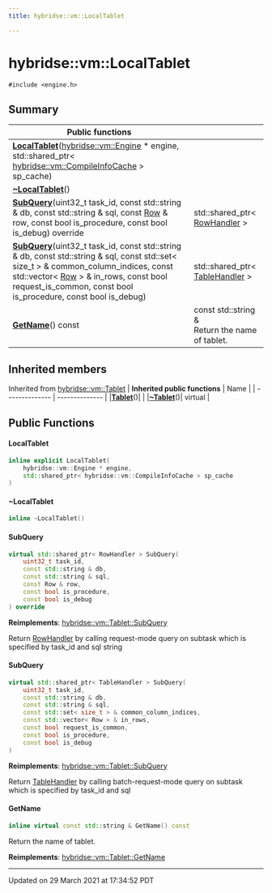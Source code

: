 ```yaml
---
title: hybridse::vm::LocalTablet

---
```

# hybridse::vm::LocalTablet



`#include <engine.h>`

## Summary


|  Public functions|            |
| -------------- | -------------- |
|**[LocalTablet](/hybridse/usage/api/c++/Classes/classhybridse_1_1vm_1_1_local_tablet.md#function-localtablet)**([hybridse::vm::Engine](/hybridse/usage/api/c++/Classes/classhybridse_1_1vm_1_1_engine.md) * engine, std::shared_ptr< [hybridse::vm::CompileInfoCache](/hybridse/usage/api/c++/Classes/classhybridse_1_1vm_1_1_compile_info_cache.md) > sp_cache)|  |
|**[~LocalTablet](/hybridse/usage/api/c++/Classes/classhybridse_1_1vm_1_1_local_tablet.md#function-~localtablet)**()|  |
|**[SubQuery](/hybridse/usage/api/c++/Classes/classhybridse_1_1vm_1_1_local_tablet.md#function-subquery)**(uint32_t task_id, const std::string & db, const std::string & sql, const [Row](/hybridse/usage/api/c++/Classes/classhybridse_1_1codec_1_1_row.md) & row, const bool is_procedure, const bool is_debug) override| std::shared_ptr< [RowHandler](/hybridse/usage/api/c++/Classes/classhybridse_1_1vm_1_1_row_handler.md) >  |
|**[SubQuery](/hybridse/usage/api/c++/Classes/classhybridse_1_1vm_1_1_local_tablet.md#function-subquery)**(uint32_t task_id, const std::string & db, const std::string & sql, const std::set< size_t > & common_column_indices, const std::vector< [Row](/hybridse/usage/api/c++/Classes/classhybridse_1_1codec_1_1_row.md) > & in_rows, const bool request_is_common, const bool is_procedure, const bool is_debug)| std::shared_ptr< [TableHandler](/hybridse/usage/api/c++/Classes/classhybridse_1_1vm_1_1_table_handler.md) >  |
|**[GetName](/hybridse/usage/api/c++/Classes/classhybridse_1_1vm_1_1_local_tablet.md#function-getname)**() const| const std::string & <br>Return the name of tablet.  |

## Inherited members
Inherited from [hybridse::vm::Tablet](/hybridse/usage/api/c++/Classes/classhybridse_1_1vm_1_1_tablet.md)
| **Inherited public functions** | Name           |
| -------------- | -------------- |
|**[Tablet](/hybridse/usage/api/c++/Classes/classhybridse_1_1vm_1_1_tablet.md#function-tablet)**()|  |
|**[~Tablet](/hybridse/usage/api/c++/Classes/classhybridse_1_1vm_1_1_tablet.md#function-~tablet)**()| virtual  |


## Public Functions

#### LocalTablet

```cpp
inline explicit LocalTablet(
    hybridse::vm::Engine * engine,
    std::shared_ptr< hybridse::vm::CompileInfoCache > sp_cache
)
```


#### ~LocalTablet

```cpp
inline ~LocalTablet()
```


#### SubQuery

```cpp
virtual std::shared_ptr< RowHandler > SubQuery(
    uint32_t task_id,
    const std::string & db,
    const std::string & sql,
    const Row & row,
    const bool is_procedure,
    const bool is_debug
) override
```


**Reimplements**: [hybridse::vm::Tablet::SubQuery](/hybridse/usage/api/c++/Classes/classhybridse_1_1vm_1_1_tablet.md#function-subquery)


Return [RowHandler](/hybridse/usage/api/c++/Classes/classhybridse_1_1vm_1_1_row_handler.md) by calling request-mode query on subtask which is specified by task_id and sql string 


#### SubQuery

```cpp
virtual std::shared_ptr< TableHandler > SubQuery(
    uint32_t task_id,
    const std::string & db,
    const std::string & sql,
    const std::set< size_t > & common_column_indices,
    const std::vector< Row > & in_rows,
    const bool request_is_common,
    const bool is_procedure,
    const bool is_debug
)
```


**Reimplements**: [hybridse::vm::Tablet::SubQuery](/hybridse/usage/api/c++/Classes/classhybridse_1_1vm_1_1_tablet.md#function-subquery)


Return [TableHandler](/hybridse/usage/api/c++/Classes/classhybridse_1_1vm_1_1_table_handler.md) by calling batch-request-mode query on subtask which is specified by task_id and sql 


#### GetName

```cpp
inline virtual const std::string & GetName() const
```

Return the name of tablet. 

**Reimplements**: [hybridse::vm::Tablet::GetName](/hybridse/usage/api/c++/Classes/classhybridse_1_1vm_1_1_tablet.md#function-getname)


-------------------------------

Updated on 29 March 2021 at 17:34:52 PDT
